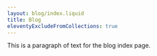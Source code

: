 ```yaml
---
layout: blog/index.liquid
title: Blog
eleventyExcludeFromCollections: true
---
```

This is a paragraph of text for the blog index page.